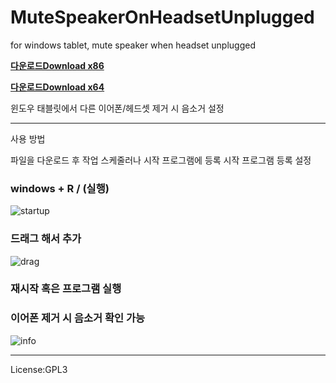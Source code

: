 # MuteSpeakerOnHeadsetUnplugged
for windows tablet, mute speaker when headset unplugged


[**다운로드Download x86**](https://github.com/rudty/MuteSpeakerOnHeadsetUnplugged/releases/download/v2/mute_x86.zip)


[**다운로드Download x64**](https://github.com/rudty/MuteSpeakerOnHeadsetUnplugged/releases/download/v2/mute_x64.zip)


윈도우 태블릿에서 다른 이어폰/헤드셋 제거 시 음소거 설정

---


사용 방법


파일을 다운로드 후 작업 스케줄러나 시작 프로그램에 등록
시작 프로그램 등록 설정 


### windows + R / (실행)


![startup](https://user-images.githubusercontent.com/16451719/54469509-46571480-47dc-11e9-833c-5a8cbf60ccdc.png)


### 드래그 해서 추가


![drag](https://user-images.githubusercontent.com/16451719/54469523-6f77a500-47dc-11e9-8505-b1cec4153663.png)



### 재시작 혹은 프로그램 실행


### 이어폰 제거 시 음소거 확인 가능 
![info](https://user-images.githubusercontent.com/16451719/54469504-2de6fa00-47dc-11e9-9fb2-761b8ffc7564.png)


---


License:GPL3
